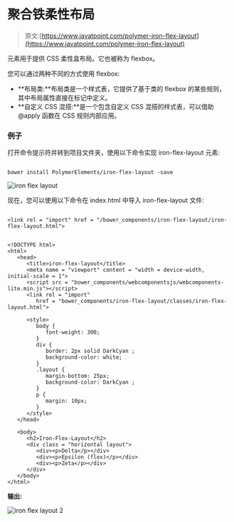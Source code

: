 # 聚合铁柔性布局

> 原文:[https://www.javatpoint.com/polymer-iron-flex-layout](https://www.javatpoint.com/polymer-iron-flex-layout)

<iron-flex-layout>元素用于提供 CSS 柔性盒布局。它也被称为 flexbox。</iron-flex-layout>

您可以通过两种不同的方式使用 flexbox:

*   **布局类:**布局类是一个样式表，它提供了基于类的 flexbox 的某些规则，其中布局属性直接在标记中定义。
*   **自定义 CSS 混搭:**是一个包含自定义 CSS 混搭的样式表，可以借助@apply 函数在 CSS 规则内部应用。

### 例子

打开命令提示符并转到项目文件夹，使用以下命令实现 iron-flex-layout 元素:

```

bower install PolymerElements/iron-flex-layout -save

```

![iron flex layout](../Images/79ebadb8175b04c68a12413280bbbb6b.png)

现在，您可以使用以下命令在 index.html 中导入 iron-flex-layout 文件:

```

<link rel = "import" href = "/bower_components/iron-flex-layout/iron-flex-layout.html">

```

```

<!DOCTYPE html>
<html>
   <head>
      <title>iron-flex-layout</title>
      <meta name = "viewport" content = "width = device-width, initial-scale = 1">
      <script src = "bower_components/webcomponentsjs/webcomponents-lite.min.js"></script>
      <link rel = "import"
         href = "bower_components/iron-flex-layout/classes/iron-flex-layout.html">

      <style>
         body {
            font-weight: 300;
         }
         div {
            border: 2px solid DarkCyan ;
            background-color: white;
         }
         .layout {
            margin-bottom: 25px;
            background-color: DarkCyan ;
         }
         p {
            margin: 10px;
         }
      </style>
   </head>

   <body>
      <h2>Iron-Flex-Layout</h2>
      <div class = "horizontal layout">
         <div><p>Delta</p></div>
         <div><p>Epsilon (flex)</p></div>
         <div><p>Zeta</p></div>
      </div>
   </body>
</html>

```

**输出:**

![iron flex layout 2](../Images/0bec67414d44949041719416a0d40fb5.png)